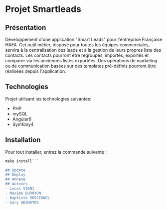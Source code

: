 # Projet Smartleads
## Présentation
Développement d'une application "Smart Leads" pour l'entreprise Française HAFA. Cet outil métier, disposé pour toutes les équipes commerciales, servira à la centralisation des leads et à la gestion de leurs propres liste des contacts. Les contacts pourront être regroupés, importés, exportés et comparer via les anciennes listes exportées.
Des opérations de marketing ou de communication basées sur des templates pré-définis pourront être réalisées depuis l'application.

## Technologies
Projet utilisant les technologies suivantes:
- PHP
- mySQL
- Angular6
- Symfony4

## Installation
Pour tout installer, entrez la commande suivante :
```php
make install```

## Update
## Deploy
## Annexe
## Auteurs
- Lucas VIGNI
- Maxime DUROYON
- Baptiste ROSSIGNOL
- Gary DESHAYES

